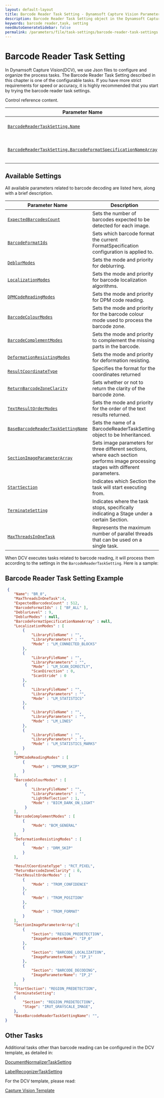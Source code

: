 ```yaml
---
layout: default-layout
title: Barcode Reader Task Setting - Dynamsoft Capture Vision Parameter File
description: Barcode Reader Task Setting object in the Dynamsoft Capture Vision Parameter File is an object for configuring and organizing the process of barcode reading task.
keywords: barcode reader,task, setting
needAutoGenerateSidebar: false
permalink: /parameters/file/task-settings/barcode-reader-task-settings.html
---
```


# Barcode Reader Task Setting
In Dynamsoft Capture Vision(DCV), we use Json files to configure and organize the process tasks. The Barcode Reader Task Setting described in this chapter is one of the configurable tasks. If you have more strict requirements for speed or accuracy, it is highly recommended that you start by trying the barcode  reader task settings.

Control reference content.

 | Parameter Name | Description |
 | -------------- | ----------- | 
 | [`BarcodeReaderTaskSetting.Name`]({{site.parameters_reference}}shared-parameter/name.md) | The name of the BarcodeReaderTaskSetting object. |
 | [`BarcodeReaderTaskSetting.BarcodeFormatSpecificationNameArray`]({{site.parameters_reference}}barcode-reader-task-settings/barcode-format-specification-name-array.html) | The names of the referenced BarcodeFormatSpecification object(s). |



## Available Settings
All available parameters related to barcode decoding are listed here, along with a brief description.

 | Parameter Name | Description |
 | -------------- | ----------- |
 | [`ExpectedBarcodesCount`]({{site.parameters_reference}}barcode-reader-task-settings/expected-barcodes-count.html) | Sets the number of barcodes expected to be detected for each image. |
 | [`BarcodeFormatIds`]({{site.parameters_reference}}barcode-reader-task-settings/barcode-format-ids.html) | Sets which barcode format the current FormatSpecification configuration is applied to. |
 | [`DeblurModes`]({{site.parameters_reference}}barcode-reader-task-settings/deblur-modes.html) | Sets the mode and priority for deblurring. |
 | [`LocalizationModes`]({{site.parameters_reference}}barcode-reader-task-settings/localization-modes.html) | Sets the mode and priority for barcode localization algorithms. |
 | [`DPMCodeReadingModes`]({{site.parameters_reference}}barcode-reader-task-settings/dpm-code-reading-modes.html) | Sets the mode and priority for DPM code reading. |
 | [`BarcodeColourModes`]({{site.parameters_reference}}barcode-reader-task-settings/barcode-colour-modes.html) | Sets the mode and priority for the barcode colour mode used to process the barcode zone. |
 | [`BarcodeComplementModes`]({{site.parameters_reference}}barcode-reader-task-settings/barcode-complement-modes.html) | Sets the mode and priority to complement the missing parts in the barcode. |
 | [`DeformationResistingModes`]({{site.parameters_reference}}barcode-reader-task-settings/deformation-resisting-modes.html) | Sets the mode and priority for deformation resisting. |
 | [`ResultCoordinateType`]({{site.parameters_reference}}barcode-reader-task-settings/result-coordinate-type.html) | Specifies the format for the coordinates returned |
 | [`ReturnBarcodeZoneClarity`]({{site.parameters_reference}}barcode-reader-task-settings/return-barcode-zone-clarity.html) | Sets whether or not to return the clarity of the barcode zone. |
 | [`TextResultOrderModes`]({{site.parameters_reference}}barcode-reader-task-settings/text-result-order-modes.html) | Sets the mode and priority for the order of the text results returned. |
 | [`BaseBarcodeReaderTaskSettingName`]({{site.parameters_reference}}barcode-reader-task-settings/base-barcode-reader-task-setting-name.html) | Sets the name of a BarcodeReaderTaskSetting object to be Inheritanced.|
| [`SectionImageParameterArray`]({{site.parameters_reference}}shared-parameter/section-image-parameter-array.html) | Sets image parameters for three different sections, where each section performs image processing stages with different parameters.|
| [`StartSection`]({{site.parameters_reference}}shared-parameter/start-section.html) | Indicates which Section the task will start executing from.|
| [`TerminateSetting`]({{site.parameters_reference}}shared-parameter/terminate-setting.html) | Indicates where the task stops, specifically indicating a Stage under a certain Section.|
| [`MaxThreadsInOneTask`]({{site.parameters_reference}}shared-parameter/max-threads-in-one-task.html) | Represents the maximum number of parallel threads that can be used on a single task.|

When DCV executes tasks related to barcode reading, it will process them according to the settings in the `BarcodeReaderTaskSetting`. Here is a sample:

## Barcode Reader Task Setting Example

```json
 {
    "Name": "BR_0",
    "MaxThreadsInOneTask":4, 
    "ExpectedBarcodesCount" : 512,
    "BarcodeFormatIds" : [ "BF_ALL" ],
    "DeblurLevel" : 9,
    "DeblurModes" : null,
    "BarcodeFormatSpecificationNameArray" : null,
    "LocalizationModes" : [
        {
            "LibraryFileName" : "",
            "LibraryParameters" : "",
            "Mode" : "LM_CONNECTED_BLOCKS"
        },
        {
            "LibraryFileName" : "",
            "LibraryParameters" : "",
            "Mode" : "LM_SCAN_DIRECTLY",
            "ScanDirection" : 0,
            "ScanStride" : 0
        },
        {
            "LibraryFileName" : "",
            "LibraryParameters" : "",
            "Mode" : "LM_STATISTICS"
        },
        {
            "LibraryFileName" : "",
            "LibraryParameters" : "",
            "Mode" : "LM_LINES"
        },
        {
            "LibraryFileName" : "",
            "LibraryParameters" : "",
            "Mode" : "LM_STATISTICS_MARKS"
        }
    ],
    "DPMCodeReadingModes" : [
        {
            "Mode" : "DPMCRM_SKIP"
        }
    ],
    "BarcodeColourModes" : [
         {
            "LibraryFileName" : "",
            "LibraryParameters" : "",
            "LightReflection" : 1,
            "Mode" : "BICM_DARK_ON_LIGHT"
         }
    ],
    "BarcodeComplementModes" : [
        {
            "Mode": "BCM_GENERAL" 
        }
    ],
    "DeformationResistingModes" : [
        {
            "Mode" : "DRM_SKIP"
        }
    ],

    "ResultCoordinateType" : "RCT_PIXEL",
    "ReturnBarcodeZoneClarity" : 0,
    "TextResultOrderModes" : [
        {
            "Mode" : "TROM_CONFIDENCE"
        },
        {
            "Mode" : "TROM_POSITION"
        },
        {
            "Mode" : "TROM_FORMAT"
        }
    ],    
    "SectionImageParameterArray":[
        {
            "Section": "REGION_PREDETECTION",
            "ImageParameterName": "IP_0"
        },
        {
            "Section": "BARCODE_LOCALIZATION",
            "ImageParameterName": "IP_1"
        },
        {
            "Section": "BARCODE_DECODING",
            "ImageParameterName": "IP_2"
        }
    ],
    "StartSection": "REGION_PREDETECTION", 
    "TerminateSetting": 
    {
        "Section": "REGION_PREDETECTION",
        "Stage": "IRUT_GRAYSCALE_IMAGE", 
    },
    "BaseBarcodeReaderTaskSettingName": "", 
}
```


## Other Tasks
Additional tasks other than barcode reading can be configured in the DCV template, as detailed in:

[DocumentNormalizerTaskSetting]()

[LabelRecognizerTaskSetting]()

For the DCV template, please read:

[Capture Vision Template]()

